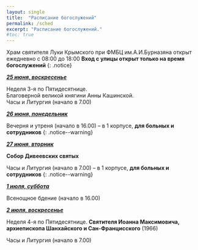 ```yaml
---
layout: single
title:  "Расписание богослужений"
permalink: /sched
excerpt: "Расписание богослужений."
#toc: true
---
```


Храм святителя Луки Крымского при ФМБЦ им.А.И.Бурназяна открыт ежедневно с 08:00 до 18:00
__Вход с улицы открыт только на время богослужений__
{: .notice}

<!-----
<style type="text/css">
  p {
    color: red;
  }
</style>
-->

<!-----
Вечерня и утреня (начало в 16.00) – в 1 корпусе (с пропуском)
{: .notice--warning}
-->


**_<span style="text-decoration:underline;">25 июня, воскресенье</span>_**

Неделя 3-я по Пятидесятнице. \
 Благоверной великой княгини Анны Кашинской. \
 Часы и Литургия (начало в 7.00)

**_<span style="text-decoration:underline;">26 июня, понедельник</span>_**

Вечерня и утреня (начало в 16.00) – в 1 корпусе, **для больных и сотрудников**
{: .notice--warning}

**_<span style="text-decoration:underline;">27 июня, вторник</span>_**

**Собор Дивеевских святых**

Часы и Литургия (начало в 7.00) – в 1 корпусе, **для больных и сотрудников**
{: .notice--warning}

**_<span style="text-decoration:underline;"> 1 июля, суббота</span>_**

Всенощное бдение (начало в 16.00)

**_<span style="text-decoration:underline;">2 июля, воскресенье</span>_**

Неделя 4-я по Пятидесятнице. 
 **Святителя Иоанна Максимовича,  архиепископа Шанхайского и Сан-Францисского** (1966) 

 Часы и Литургия (начало в 7.00)
